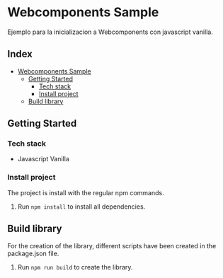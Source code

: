 # Webcomponents Sample

Ejemplo para la inicializacion a Webcomponents con javascript vanilla.

## Index

- [Webcomponents Sample](#Webcomponents-Sample)
  - [Getting Started](#getting-started)
    - [Tech stack](#tech-stack)
    - [Install project](#install-project)
  - [Build library](#build-library)

## Getting Started

### Tech stack

- Javascript Vanilla

### Install project

The project is install with the regular npm commands.

1. Run `npm install` to install all dependencies.

## Build library

For the creation of the library, different scripts have been created in the package.json file.

1. Run `npm run build` to create the library.